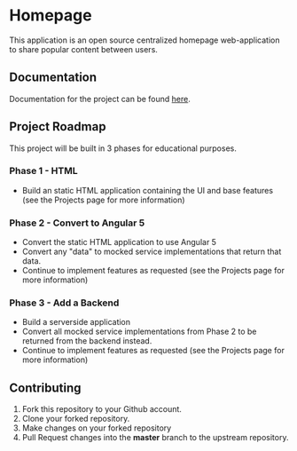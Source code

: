 # Homepage

This application is an open source centralized homepage web-application to share popular content between users.

## Documentation

Documentation for the project can be found [here](http://lopezton-xpx.github.io/homepage/index).

## Project Roadmap
This project will be built in 3 phases for educational purposes.

### Phase 1 - HTML
* Build an static HTML application containing the UI and base features (see the Projects page for more information)

### Phase 2 - Convert to Angular 5
* Convert the static HTML application to use Angular 5
* Convert any "data" to mocked service implementations that return that data.
* Continue to implement features as requested (see the Projects page for more information)

### Phase 3 - Add a Backend
* Build a serverside application
* Convert all mocked service implementations from Phase 2 to be returned from the backend instead.
* Continue to implement features as requested (see the Projects page for more information)

## Contributing
1. Fork this repository to your Github account.
2. Clone your forked repository.
3. Make changes on your forked repository
4. Pull Request changes into the **master** branch to the upstream repository.
